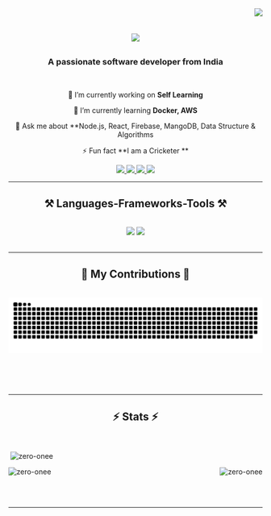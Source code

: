<img align="right" src="https://visitor-badge.laobi.icu/badge?page_id=salesp07.salesp07" />

<h1 align="center">
    <img src="https://readme-typing-svg.herokuapp.com/?font=Righteous&size=35&center=true&vCenter=true&width=500&height=70&duration=4000&lines=Hi+There!+👋;+I'm+ANUJ+KUMAR!;" />
</h1>

<h3 align="center">A passionate software developer from India</h3>

<br/>

<div align="center">
 
 🔭 I’m currently working on **Self Learning**
 
 🌱 I’m currently learning **Docker, AWS**

💬 Ask me about **Node.js, React, Firebase, MangoDB, Data Structure & Algorithms

⚡ Fun fact **I am a Cricketer **

 </div>
 
<div align="center"> 
  <a href="mailto:anujj.officiall@gmail.com">
    <img src="https://img.shields.io/badge/Gmail-333333?style=for-the-badge&logo=gmail&logoColor=red" />
  </a>
<a href="https://www.linkedin.com/in/anuj-kumar-77aa14256/">
    <img src="https://img.shields.io/badge/LinkedIn-333333?style=for-the-badge&logo=LinkedIn&logoColor=blue" />
  </a>
  <a href="https://leetcode.com/officiall_anujj/" target="_blank">
    <img src="https://img.shields.io/badge/LeetCode-333333?style=for-the-badge&logo=LeetCode&logoColor=Orange" /> <!-- sqlite, safari, google-chrome are other good icon options -->
  </a>
 </a>
   <a href="https://auth.geeksforgeeks.org/user/anujjofficiall">
    <img src="https://img.shields.io/badge/GeeksforGeeks-333333?style=for-the-badge&logo=GeeksforGeeks&logoColor=Green" />
  </a>
</div>

 <hr/>
 
<h2 align="center">⚒️ Languages-Frameworks-Tools ⚒️</h2>
<br/>
<div align="center">
    <img src="https://skillicons.dev/icons?i=react,bootstrap,mui,html,css,vscode,github,figma,tailwind,git,r" />
    <img src="https://skillicons.dev/icons?i=nodejs,python,javascript,typescript,express,firebase,mongodb,c,java,nextjs,mysql,flask" /><br>
</div>

<br/>
<hr/>

<div align="center">
  <h2>🐍 My Contributions 🐍</h2>
  <br>
  <img alt="snake eating my contributions" src="https://raw.githubusercontent.com/salesp07/salesp07/output/github-contribution-grid-snake.svg" />
  
  <br/><br/><br/>
</div>

<hr/>

<h2 align="center">⚡ Stats ⚡</h2>
<br>
<div align=centre>
<p>&nbsp;<img align="centre" src="https://github-readme-stats.vercel.app/api?username=zero-onee&show_icons=true&locale=en" alt="zero-onee" /></p>

<p><img align="left" src="https://github-readme-streak-stats.herokuapp.com/?user=zero-onee&" alt="zero-onee" /></p>

  <p><img align="right" src="https://github-readme-stats.vercel.app/api/top-langs?username=zero-onee&show_icons=true&locale=en&layout=compact" alt="zero-onee" /></p>

  <br/>

</div>

<br/><br/>

<hr/>

<br/>



<br/>
